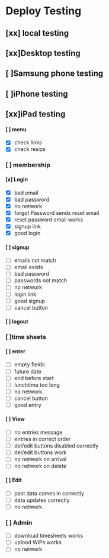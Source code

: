 # Deploy Testing

## [xx] local testing
## [xx]Desktop testing
## [ ]Samsung phone testing
## [ ]iPhone testing
## [xx]iPad testing

#### [ ] menu
- [x] check links
- [x] check resize
### [ ] membership
#### [x] Login
- [x] bad email
- [x] bad password
- [x] no network
- [x] forgot Password sends reset email
- [x] reset password email works
- [x] signup link
- [x] good login
#### [ ] signup
- [ ] emails not match
- [ ] email exists
- [ ] bad password
- [ ] passwords not match
- [ ] no network
- [ ] login link
- [ ] good signup
- [ ] cancel button
#### [ ] logout
### [ ]time sheets
#### [ ] enter
- [ ] empty fields
- [ ] future date
- [ ] end before start
- [ ] lunchtime too long
- [ ] no network
- [ ] cancel button
- [ ] good entry
#### [ ] View
- [ ] no entries message
- [ ] entries in correct order
- [ ] del/edit buttons disabled correctly
- [ ] del/edit buttons work
- [ ] no network on arrival
- [ ] no network on delete
#### [ ] Edit
- [ ] past data comes in correctly
- [ ] data updates correctly
- [ ] no network
### [ ] Admin
- [ ] download timesheets works
- [ ] upload WIPs works
- [ ] no network
